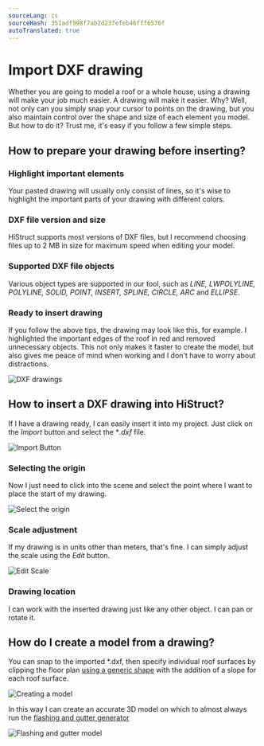 ```yaml
---
sourceLang: cs
sourceHash: 351adf998f7ab2d237efeb46fff6576f
autoTranslated: true
---
```


# Import DXF drawing

Whether you are going to model a roof or a whole house, using a drawing will make your job much easier. A drawing will make it easier. Why? Well, not only can you simply snap your cursor to points on the drawing, but you also maintain control over the shape and size of each element you model. But how to do it? Trust me, it's easy if you follow a few simple steps.

## How to prepare your drawing before inserting?

### Highlight important elements
Your pasted drawing will usually only consist of lines, so it's wise to highlight the important parts of your drawing with different colors.

### DXF file version and size
HiStruct supports most versions of DXF files, but I recommend choosing files up to 2 MB in size for maximum speed when editing your model.

### Supported DXF file objects
Various object types are supported in our tool, such as *LINE, LWPOLYLINE, POLYLINE, SOLID, POINT, INSERT, SPLINE, CIRCLE, ARC* and *ELLIPSE*.

### Ready to insert drawing
If you follow the above tips, the drawing may look like this, for example. I highlighted the important edges of the roof in red and removed unnecessary objects. This not only makes it faster to create the model, but also gives me peace of mind when working and I don't have to worry about distractions.

![DXF drawings](img/dxfDrawings.png)


## How to insert a DXF drawing into HiStruct?

If I have a drawing ready, I can easily insert it into my project. Just click on the *Import* button and select the **.dxf* file.

![Import Button](img/importButton.png)

### Selecting the origin
Now I just need to click into the scene and select the point where I want to place the start of my drawing.

![Select the origin](img/insertDXF.png)

### Scale adjustment
If my drawing is in units other than meters, that's fine. I can simply adjust the scale using the *Edit* button.

![Edit Scale](img/externalObjectEdit.png)

### Drawing location
I can work with the inserted drawing just like any other object. I can pan or rotate it.

## How do I create a model from a drawing?
You can snap to the imported *.dxf, then specify individual roof surfaces by clipping the floor plan [using a generic shape](modellingRoofs.md) with the addition of a slope for each roof surface.

![Creating a model](img/dxfModel.png)

In this way I can create an accurate 3D model on which to almost always run the [flashing and gutter generator](roofFlashingGenerator.md)

![Flashing and gutter model](img/dxfModelFlashings.png)
